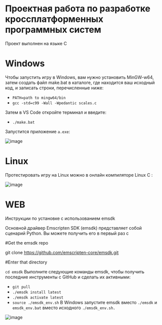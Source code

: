# Проектная работа по разработке кроссплатформенных программных систем 

Проект выполнен на языке C

# Windows

Чтобы запустить игру в Windows, вам нужно установить MinGW-w64, затем создать файл make.bat в каталоге, где находится ваш исходный код, и записать строки, перечисленные ниже:

- `PATH=path to mingw64/bin`
- `gcc -std=c99 -Wall -Wpedantic scales.c`

Затем в VS Code откройте терминал и введите:
+ `./make.bat`

Запустится приложение `a.exe`:

![image](https://user-images.githubusercontent.com/78842344/207067657-fd1e286d-818c-4e4b-a7c3-2c5823c7db77.png)

# Linux

Протестировать игру на Linux можно в онлайн компиляторе Linux C :

![image](https://user-images.githubusercontent.com/78842344/207068887-b814b4dd-fdd8-4f65-90e8-72feb53c2975.png)

# WEB

Инструкции по установке с использованием emsdk

Основной драйвер Emscripten SDK (emsdk) представляет собой сценарий Python. Вы можете получить его в первый раз с

#Get the emsdk repo

git clone https://github.com/emscripten-core/emsdk.git

#Enter that directory

`cd emsdk`
Выполните следующие команды emsdk, чтобы получить последние инструменты с GitHub и сделать их активными:

- `git pull`
- `./emsdk install latest`
- `./emsdk activate latest`
- `source ./emsdk_env.sh`
В Windows запустите emsdk вместо `./emsdk` и `emsdk_env.bat` вместо исходного `./emsdk_env.sh.`

![image](https://user-images.githubusercontent.com/78842344/207717729-fd6e0705-7689-4599-a647-4d74280ece25.png)
